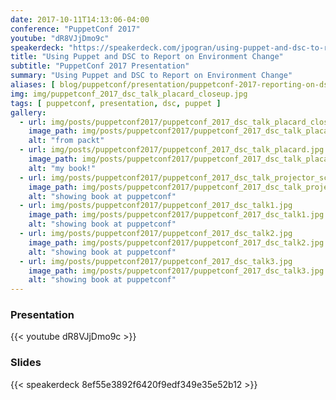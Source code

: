 ```yaml
---
date: 2017-10-11T14:13:06-04:00
conference: "PuppetConf 2017"
youtube: "dR8VJjDmo9c"
speakerdeck: "https://speakerdeck.com/jpogran/using-puppet-and-dsc-to-report-on-environment-change"
title: "Using Puppet and DSC to Report on Environment Change"
subtitle: "PuppetConf 2017 Presentation"
summary: "Using Puppet and DSC to Report on Environment Change"
aliases: [ blog/puppetconf/presentation/puppetconf-2017-reporting-on-dsc-and-puppet-presentation/ ]
img: img/puppetconf_2017_dsc_talk_placard_closeup.jpg
tags: [ puppetconf, presentation, dsc, puppet ]
gallery:
  - url: img/posts/puppetconf2017/puppetconf_2017_dsc_talk_placard_closeup.jpg
    image_path: img/posts/puppetconf2017/puppetconf_2017_dsc_talk_placard_closeup.jpg
    alt: "from packt"
  - url: img/posts/puppetconf2017/puppetconf_2017_dsc_talk_placard.jpg
    image_path: img/posts/puppetconf2017/puppetconf_2017_dsc_talk_placard.jpg
    alt: "my book!"
  - url: img/posts/puppetconf2017/puppetconf_2017_dsc_talk_projector_screen.jpg
    image_path: img/posts/puppetconf2017/puppetconf_2017_dsc_talk_projector_screen.jpg
    alt: "showing book at puppetconf"
  - url: img/posts/puppetconf2017/puppetconf_2017_dsc_talk1.jpg
    image_path: img/posts/puppetconf2017/puppetconf_2017_dsc_talk1.jpg
    alt: "showing book at puppetconf"
  - url: img/posts/puppetconf2017/puppetconf_2017_dsc_talk2.jpg
    image_path: img/posts/puppetconf2017/puppetconf_2017_dsc_talk2.jpg
    alt: "showing book at puppetconf"
  - url: img/posts/puppetconf2017/puppetconf_2017_dsc_talk3.jpg
    image_path: img/posts/puppetconf2017/puppetconf_2017_dsc_talk3.jpg
    alt: "showing book at puppetconf"
---
```


### Presentation

{{< youtube dR8VJjDmo9c >}}

### Slides

{{< speakerdeck 8ef55e3892f6420f9edf349e35e52b12 >}}
